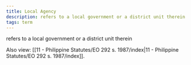```yaml
---
title: Local Agency
description: refers to a local government or a district unit therein
tags: term
---
```


refers to a local government or a district unit therein

Also view: [[11 - Philippine Statutes/EO 292 s. 1987/index|11 - Philippine Statutes/EO 292 s. 1987/index]].

